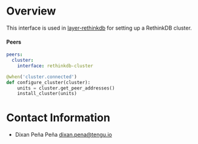 # Overview

This interface is used in [layer-rethinkdb](https://github.com/tengu-team/layer-rethinkdb) for setting up a RethinkDB cluster.

#### Peers

```yaml
peers:
  cluster:
    interface: rethinkdb-cluster
```

```python
@when('cluster.connected')
def configure_cluster(cluster):
    units = cluster.get_peer_addresses()
    install_cluster(units)
```

# Contact Information

 - Dixan Peña Peña <dixan.pena@tengu.io>
